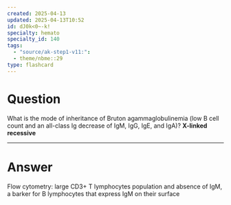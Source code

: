 ```yaml
---
created: 2025-04-13
updated: 2025-04-13T10:52
id: dJ0k<0~-k!
specialty: hemato
specialty_id: 140
tags:
  - "source/ak-step1-v11:": 
  - theme/nbme::29
type: flashcard
---
```


# Question
What is the mode of inheritance of Bruton agammaglobulinemia (low B cell count and an all-class Ig decrease of IgM, IgG, IgE, and IgA)?    **X-linked recessive**

---

# Answer
Flow cytometry: large CD3+ T lymphocytes population and absence of IgM, a barker for B lymphocytes that express IgM on their surface